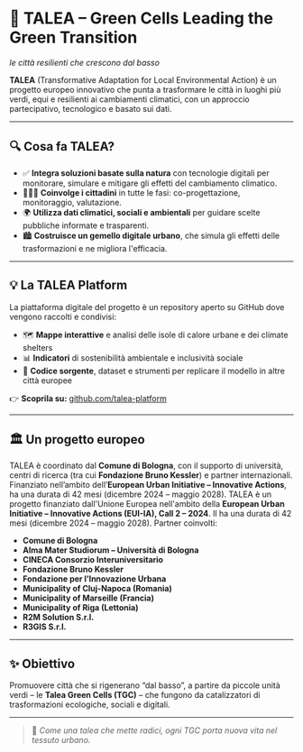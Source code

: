 # 🌱 TALEA –  Green Cells Leading the Green Transition
*le città resilienti che crescono dal basso*

**TALEA** (Transformative Adaptation for Local Environmental Action) è un progetto europeo innovativo che punta a trasformare le città in luoghi più verdi, equi e resilienti ai cambiamenti climatici, con un approccio partecipativo, tecnologico e basato sui dati.

---

## 🔍 Cosa fa TALEA?

- ✅ **Integra soluzioni basate sulla natura** con tecnologie digitali per monitorare, simulare e mitigare gli effetti del cambiamento climatico.
- 🧑‍🤝‍🧑 **Coinvolge i cittadini** in tutte le fasi: co-progettazione, monitoraggio, valutazione.
- 🌍 **Utilizza dati climatici, sociali e ambientali** per guidare scelte pubbliche informate e trasparenti.
- 🏙 **Costruisce un gemello digitale urbano**, che simula gli effetti delle trasformazioni e ne migliora l'efficacia.

---

## 💡 La TALEA Platform

La piattaforma digitale del progetto è un repository aperto su GitHub dove vengono raccolti e condivisi:

- 🗺 **Mappe interattive** e analisi delle isole di calore urbane e dei climate shelters
- 📊 **Indicatori** di sostenibilità ambientale e inclusività sociale
- 🧾 **Codice sorgente**, dataset e strumenti per replicare il modello in altre città europee

👉 **Scoprila su:** [github.com/talea-platform](https://github.com/talea-platform)

---

## 🏛 Un progetto europeo

TALEA è coordinato dal **Comune di Bologna**, con il supporto di università, centri di ricerca (tra cui **Fondazione Bruno Kessler**) e partner internazionali. Finanziato nell’ambito dell’**European Urban Initiative – Innovative Actions**, ha una durata di 42 mesi (dicembre 2024 – maggio 2028).
TALEA è un progetto finanziato dall'Unione Europea nell'ambito della **European Urban Initiative – Innovative Actions (EUI-IA), Call 2 – 2024**.
Il ha una durata di 42 mesi (dicembre 2024 – maggio 2028).
Partner coinvolti:
- **Comune di Bologna**
- **Alma Mater Studiorum – Università di Bologna**
- **CINECA Consorzio Interuniversitario**
- **Fondazione Bruno Kessler**
- **Fondazione per l’Innovazione Urbana**
- **Municipality of Cluj-Napoca (Romania)**
- **Municipality of Marseille (Francia)**
- **Municipality of Riga (Lettonia)**
- **R2M Solution S.r.l.**
- **R3GIS S.r.l.**
---

## ✨ Obiettivo

Promuovere città che si rigenerano “dal basso”, a partire da piccole unità verdi – le **Talea Green Cells (TGC)** – che fungono da catalizzatori di trasformazioni ecologiche, sociali e digitali.

---

> 🌿 *Come una talea che mette radici, ogni TGC porta nuova vita nel tessuto urbano.*

